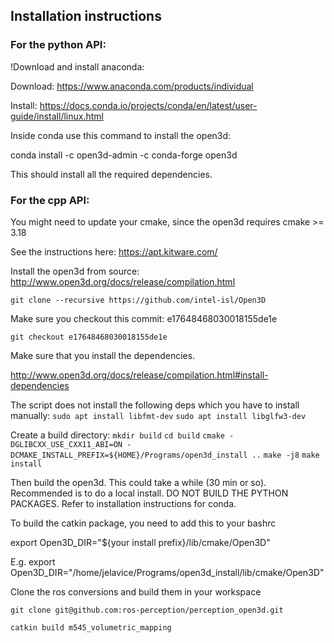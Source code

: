 
## Installation instructions


### For the python API:

!Download and install anaconda:

Download:
https://www.anaconda.com/products/individual

Install: 
https://docs.conda.io/projects/conda/en/latest/user-guide/install/linux.html


Inside conda use this command to install the open3d:

conda install -c open3d-admin -c conda-forge open3d

This should install all the required dependencies.


### For the cpp API:

You might need to update your cmake, since the open3d requires cmake >= 3.18

See the instructions here:
https://apt.kitware.com/

Install the open3d from source:
http://www.open3d.org/docs/release/compilation.html

`git clone --recursive https://github.com/intel-isl/Open3D`

Make sure you checkout this commit: e17648468030018155de1e

`git checkout e17648468030018155de1e`

Make sure that you install the dependencies.

http://www.open3d.org/docs/release/compilation.html#install-dependencies

The script does not install the following deps which you have to install manually:
`sudo apt install libfmt-dev`
`sudo apt install libglfw3-dev`

Create a build directory:
`mkdir build`
`cd build`
`cmake -DGLIBCXX_USE_CXX11_ABI=ON -DCMAKE_INSTALL_PREFIX=${HOME}/Programs/open3d_install ..`
`make -j8`
`make install`

Then build the open3d. This could take a while (30 min or so).
Recommended is to do a local install.
DO NOT BUILD THE PYTHON PACKAGES. Refer to installation instructions for conda.

 
To build the catkin package, you need to add this to your bashrc

export Open3D_DIR="${your install prefix}/lib/cmake/Open3D"

E.g. 
export Open3D_DIR="/home/jelavice/Programs/open3d_install/lib/cmake/Open3D"


Clone the ros conversions and build them in your workspace

`git clone git@github.com:ros-perception/perception_open3d.git`

`catkin build m545_volumetric_mapping`

